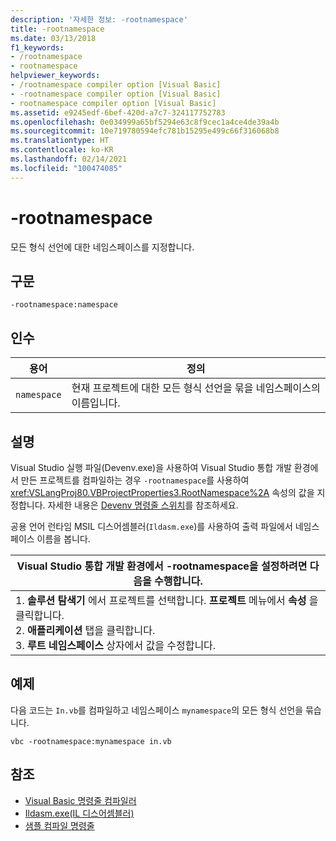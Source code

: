 ```yaml
---
description: '자세한 정보: -rootnamespace'
title: -rootnamespace
ms.date: 03/13/2018
f1_keywords:
- /rootnamespace
- rootnamespace
helpviewer_keywords:
- /rootnamespace compiler option [Visual Basic]
- -rootnamespace compiler option [Visual Basic]
- rootnamespace compiler option [Visual Basic]
ms.assetid: e9245edf-6bef-420d-a7c7-324117752783
ms.openlocfilehash: 0e034999a65bf5294e63c8f9cec1a4ce4de39a4b
ms.sourcegitcommit: 10e719780594efc781b15295e499c66f316068b8
ms.translationtype: HT
ms.contentlocale: ko-KR
ms.lasthandoff: 02/14/2021
ms.locfileid: "100474085"
---
```

# <a name="-rootnamespace"></a>-rootnamespace

모든 형식 선언에 대한 네임스페이스를 지정합니다.  
  
## <a name="syntax"></a>구문  
  
```console  
-rootnamespace:namespace  
```  
  
## <a name="arguments"></a>인수  
  
|용어|정의|  
|---|---|  
|`namespace`|현재 프로젝트에 대한 모든 형식 선언을 묶을 네임스페이스의 이름입니다.|  
  
## <a name="remarks"></a>설명  

 Visual Studio 실행 파일(Devenv.exe)을 사용하여 Visual Studio 통합 개발 환경에서 만든 프로젝트를 컴파일하는 경우 `-rootnamespace`를 사용하여 <xref:VSLangProj80.VBProjectProperties3.RootNamespace%2A> 속성의 값을 지정합니다. 자세한 내용은 [Devenv 명령줄 스위치](/visualstudio/ide/reference/devenv-command-line-switches)를 참조하세요.  
  
 공용 언어 런타임 MSIL 디스어셈블러(`Ildasm.exe`)를 사용하여 출력 파일에서 네임스페이스 이름을 봅니다.  
  
|Visual Studio 통합 개발 환경에서 -rootnamespace을 설정하려면 다음을 수행합니다.|  
|---|  
|1.  **솔루션 탐색기** 에서 프로젝트를 선택합니다. **프로젝트** 메뉴에서 **속성** 을 클릭합니다. <br />2.  **애플리케이션** 탭을 클릭합니다.<br />3.  **루트 네임스페이스** 상자에서 값을 수정합니다.|  
  
## <a name="example"></a>예제  

 다음 코드는 `In.vb`를 컴파일하고 네임스페이스 `mynamespace`의 모든 형식 선언을 묶습니다.  
  
```console
vbc -rootnamespace:mynamespace in.vb  
```  
  
## <a name="see-also"></a>참조

- [Visual Basic 명령줄 컴파일러](index.md)
- [Ildasm.exe(IL 디스어셈블러)](../../../framework/tools/ildasm-exe-il-disassembler.md)
- [샘플 컴파일 명령줄](sample-compilation-command-lines.md)
